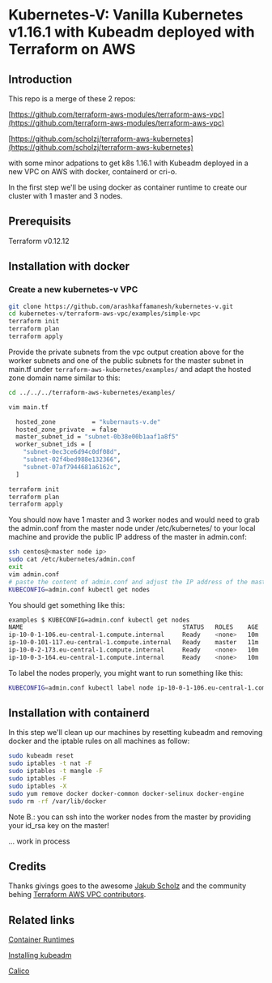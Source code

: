 # Kubernetes-V: Vanilla Kubernetes v1.16.1 with Kubeadm deployed with Terraform on AWS

## Introduction

This repo is a merge of these 2 repos: 

[https://github.com/terraform-aws-modules/terraform-aws-vpc](https://github.com/terraform-aws-modules/terraform-aws-vpc)

[https://github.com/scholzj/terraform-aws-kubernetes](https://github.com/scholzj/terraform-aws-kubernetes)

with some minor adpations to get k8s 1.16.1 with Kubeadm deployed in a new VPC on AWS with docker, containerd or cri-o.

In the first step we'll be using docker as container runtime to create our cluster with 1 master and 3 nodes.

## Prerequisits

Terraform v0.12.12

## Installation with docker

### Create a new kubernetes-v VPC 

```bash
git clone https://github.com/arashkaffamanesh/kubernetes-v.git
cd kubernetes-v/terraform-aws-vpc/examples/simple-vpc
terraform init
terraform plan
terraform apply
```

 Provide the private subnets from the vpc output creation above for the worker subnets and one of the public subnets for the master subnet in main.tf under `terraform-aws-kubernetes/examples/` and adapt the hosted zone domain name similar to this:

```bash
cd ../../../terraform-aws-kubernetes/examples/

vim main.tf

  hosted_zone          = "kubernauts-v.de"
  hosted_zone_private  = false
  master_subnet_id = "subnet-0b38e00b1aaf1a8f5"
  worker_subnet_ids = [
    "subnet-0ec3ce6d94c0df08d",
    "subnet-02f4bed988e132366",
    "subnet-07af7944681a6162c",
  ]

terraform init
terraform plan
terraform apply
```

You should now have 1 master and 3 worker nodes and would need to grab the admin.conf from the master node under /etc/kubernetes/ to your local machine and provide the public IP address of the master in admin.conf:

```bash
ssh centos@<master node ip>
sudo cat /etc/kubernetes/admin.conf
exit
vim admin.conf
# paste the content of admin.conf and adjust the IP address of the master node and run:
KUBECONFIG=admin.conf kubectl get nodes
```

You should get something like this:

```bash
examples $ KUBECONFIG=admin.conf kubectl get nodes
NAME                                            STATUS   ROLES    AGE   VERSION
ip-10-0-1-106.eu-central-1.compute.internal     Ready    <none>   10m   v1.16.1
ip-10-0-101-117.eu-central-1.compute.internal   Ready    master   11m   v1.16.1
ip-10-0-2-173.eu-central-1.compute.internal     Ready    <none>   10m   v1.16.1
ip-10-0-3-164.eu-central-1.compute.internal     Ready    <none>   10m   v1.16.1
```

To label the nodes properly, you might want to run something like this:

```bash
KUBECONFIG=admin.conf kubectl label node ip-10-0-1-106.eu-central-1.compute.internal node-role.kubernetes.io/node=
```

## Installation with containerd

In this step we'll clean up our machines by resetting kubeadm and removing docker and the iptable rules on all machines as follow:

```bash
sudo kubeadm reset
sudo iptables -t nat -F
sudo iptables -t mangle -F
sudo iptables -F
sudo iptables -X
sudo yum remove docker docker-common docker-selinux docker-engine 
sudo rm -rf /var/lib/docker
```

Note B.: you can ssh into the worker nodes from the master by providing your id_rsa key on the master!


... work in process

## Credits

Thanks givings goes to the awesome [Jakub Scholz](https://twitter.com/scholzj) and the community behing [Terraform AWS VPC contributors](https://github.com/terraform-aws-modules/terraform-aws-vpc/graphs/contributors).

## Related links

[Container Runtimes](https://kubernetes.io/docs/setup/production-environment/container-runtimes/)

[Installing kubeadm](https://kubernetes.io/docs/setup/production-environment/tools/kubeadm/install-kubeadm/#configure-cgroup-driver-used-by-kubelet-on-control-plane-node)

[Calico](https://docs.projectcalico.org/v3.10/introduction/)


